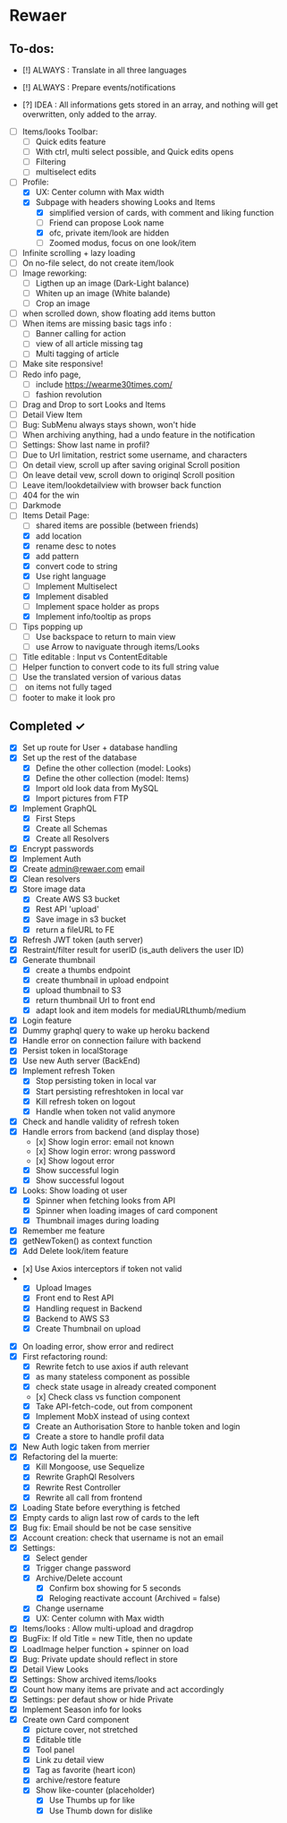# Rewaer

## To-dos:

- [!] ALWAYS : Translate in all three languages
- [!] ALWAYS : Prepare events/notifications

- [?] IDEA : All informations gets stored in an array, and nothing will get overwritten, only added to the array. 
 
- [ ] Items/looks Toolbar:
  - [ ] Quick edits feature
  - [ ] With ctrl, multi select possible, and Quick edits opens
  - [ ] Filtering
  - [ ] multiselect edits
- [ ] Profile:
  - [x] UX: Center column with Max width 
  - [x] Subpage with headers showing Looks and Items
    - [x] simplified version of cards, with comment and liking function
    - [ ] Friend can propose Look name
    - [x] ofc, private item/look are hidden
    - [ ] Zoomed modus, focus on one look/item 
- [ ] Infinite scrolling + lazy loading
- [ ] On no-file select, do not create item/look
- [ ] Image reworking: 
  - [ ] Ligthen up an image (Dark-Light balance)
  - [ ] Whiten up an image (White balande)
  - [ ] Crop an image
- [ ] when scrolled down, show floating add items button
- [ ] When items are missing basic tags info :
  - [ ] Banner calling for action
  - [ ] view of all article missing tag
  - [ ] Multi tagging of article
- [ ] Make site responsive! 
- [ ] Redo info page, 
  - [ ] include https://wearme30times.com/  
  - [ ] fashion revolution
- [ ] Drag and Drop to sort Looks and Items
- [ ] Detail View Item
- [ ] Bug: SubMenu always stays shown, won't hide
- [ ] When archiving anything, had a undo feature in the notification
- [ ] Settings: Show last name in profil?
- [ ] Due to Url limitation, restrict some username, and characters
- [ ] On detail view, scroll up after saving original Scroll position
- [ ] On leave detail vew, scroll down to originql Scroll position
- [ ] Leave item/lookdetailview with browser back function
- [ ] 404 for the win
- [ ] Darkmode
- [ ] Items Detail Page: 
  - [ ] shared items are possible (between friends)
  - [x] add location
  - [x] rename desc to notes
  - [x] add pattern
  - [x] convert code to string
  - [x] Use right language
  - [ ] Implement Multiselect
  - [x] Implement disabled
  - [ ] Implement space holder as props
  - [x] Implement info/tooltip as props
- [ ] Tips popping up 
  - [ ] Use backspace to return to main view
  - [ ] use Arrow to naviguate through items/Looks
- [ ] Title editable : Input vs ContentEditable
- [ ] Helper function to convert code to its full string value
- [ ] Use the translated version of various datas
- [ ] <ExclamationCircleOutlined /> on items not fully taged
- [ ] footer to make it look pro

## Completed ✓

- [x] Set up route for User + database handling
- [x] Set up the rest of the database
  - [x] Define the other collection (model: Looks)
  - [x] Define the other collection (model: Items)
  - [x] Import old look data from MySQL
  - [x] Import pictures from FTP
- [x] Implement GraphQL
  - [x] First Steps
  - [x] Create all Schemas
  - [x] Create all Resolvers
- [x] Encrypt passwords
- [x] Implement Auth
- [x] Create admin@rewaer.com email
- [x] Clean resolvers
- [x] Store image data
  - [x] Create AWS S3 bucket
  - [x] Rest API 'upload'
  - [x] Save image in s3 bucket
  - [x] return a fileURL to FE
- [x] Refresh JWT token (auth server)
- [x] Restraint/filter result for userID (is_auth delivers the user ID)
- [x] Generate thumbnail
  - [x] create a thumbs endpoint
  - [x] create thumbnail in upload endpoint
  - [x] upload thumbnail to S3
  - [x] return thumbnail Url to front end
  - [x] adapt look and item models for mediaURLthumb/medium
- [x] Login feature
- [x] Dummy graphql query to wake up heroku backend
- [x] Handle error on connection failure with backend
- [x] Persist token in localStorage
- [x] Use new Auth server (BackEnd)
- [x] Implement refresh Token
  - [x] Stop persisting token in local var
  - [x] Start persisting refreshtoken in local var
  - [x] Kill refresh token on logout
  - [x] Handle when token not valid anymore
- [x] Check and handle validity of refresh token
- [x] Handle errors from backend (and display those)
  - [x] Show login error: email not known
  - [x] Show login error: wrong password
  - [x] Show logout error
  - [x] Show successful login
  - [x] Show successful logout
- [x] Looks: Show loading ot user
  - [x] Spinner when fetching looks from API
  - [x] Spinner when loading images of card component
  - [x] Thumbnail images during loading
- [x] Remember me feature
- [x] getNewToken() as context function
- [x] Add Delete look/item feature
- [x] Use Axios interceptors if token not valid
- - [x] Upload Images
  - [x] Front end to Rest API
  - [x] Handling request in Backend
  - [x] Backend to AWS S3
  - [x] Create Thumbnail on upload
- [X] On loading error, show error and redirect
- [x] First refactoring round:
  - [x] Rewrite fetch to use axios if auth relevant
  - [x] as many stateless component as possible
  - [x] check state usage in already created component
  - [x] Check class vs function component
  - [x] Take API-fetch-code, out from component
  - [x] Implement MobX instead of using context
  - [x] Create an Authorisation Store to hanble token and login
  - [x] Create a store to handle profil data
- [x] New Auth logic taken from merrier 
- [x] Refactoring del la muerte:
  - [x] Kill Mongoose, use Sequelize
  - [x] Rewrite GraphQl Resolvers
  - [x] Rewrite Rest Controller
  - [x] Rewrite all call from frontend    
- [x] Loading State before everything is fetched
- [x] Empty cards to align last row of cards to the left 
- [x] Bug fix: Email should be not be case sensitive 
- [x] Account creation: check that username is not an email
- [x] Settings: 
  - [x] Select gender
  - [x] Trigger change password
  - [x] Archive/Delete account
    - [x] Confirm box showing for 5 seconds
    - [x] Reloging reactivate account (Archived = false)
  - [x] Change username
  - [x] UX: Center column with Max width 
- [x] Items/looks : Allow multi-upload and dragdrop
- [x] BugFix: If old Title = new Title, then no update
- [x] LoadImage helper function + spinner on load
- [x] Bug: Private update should reflect in store
- [x] Detail View Looks
- [x] Settings: Show archived items/looks
- [x] Count how many items are private and act accordingly
- [x] Settings: per defaut show or hide Private
- [x] Implement Season info for looks 
- [x] Create own Card component
  - [x] picture cover, not stretched
  - [x] Editable title
  - [x] Tool panel
  - [x] Link zu detail view
  - [x] Tag as favorite (heart icon)
  - [x] archive/restore feature
  - [x] Show like-counter (placeholder) 
    - [x] Use Thumbs up for like
    - [x] Use Thumb down for dislike